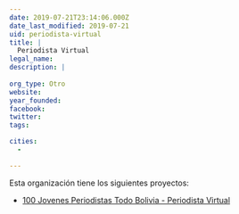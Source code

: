 ```yaml
---
date: 2019-07-21T23:14:06.000Z
date_last_modified: 2019-07-21
uid: periodista-virtual
title: |
  Periodista Virtual
legal_name: 
description: |
  
org_type: Otro
website: 
year_founded: 
facebook: 
twitter: 
tags:

cities: 
  - 

---
```


Esta organización tiene los siguientes proyectos:

- [100 Jovenes Periodistas Todo Bolivia - Periodista Virtual](/proyectos/100-jovenes-periodistas-todo-bolivia-periodista-virtual)
